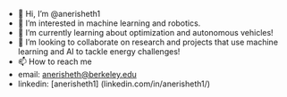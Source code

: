 - 👋 Hi, I’m @anerisheth1
- 👀 I’m interested in machine learning and robotics.
- 🌱 I’m currently learning about optimization and autonomous vehicles!
- 💞️ I’m looking to collaborate on research and projects that use machine learning and AI to tackle energy challenges!
- 📫 How to reach me 
-   email: anerisheth@berkeley.edu
-   linkedin: [anerisheth1] (linkedin.com/in/anerisheth1/)

<!---
anerisheth1/anerisheth1 is a ✨ special ✨ repository because its `README.md` (this file) appears on your GitHub profile.
You can click the Preview link to take a look at your changes.
--->

